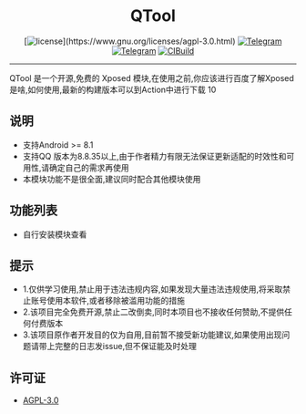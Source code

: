 <div align="center">
    <h1> QTool </h1>

[![license](https://img.shields.io/github/license/Hicores/QTool.svg?)](https://www.gnu.org/licenses/agpl-3.0.html)
[![Telegram](https://img.shields.io/static/v1?label=Telegram&message=Chat&color=0088cc)](https://t.me/QToolC)
[![Telegram](https://img.shields.io/static/v1?label=Telegram&message=CIBuild&color=0088cc)](https://t.me/QToolCI)
[![CIBuild](https://img.shields.io/static/v1?label=CIBuild&message=Action&color=cc66cc)](https://github.com/Hicores/QTool/actions)
</div>

-----

QTool 是一个开源,免费的 Xposed 模块,在使用之前,你应该进行百度了解Xposed是啥,如何使用,最新的构建版本可以到Action中进行下载
10
## 说明

- 支持Android >= 8.1
- 支持QQ 版本为8.8.35以上,由于作者精力有限无法保证更新适配的时效性和可用性,请确定自己的需求再使用
- 本模块功能不是很全面,建议同时配合其他模块使用

## 功能列表
- 自行安装模块查看

## 提示
- 1.仅供学习使用,禁止用于违法违规内容,如果发现大量违法违规使用,将采取禁止账号使用本软件,或者移除被滥用功能的措施
- 2.该项目完全免费开源,禁止二改倒卖,同时本项目也不接收任何赞助,不提供任何付费版本
- 3.该项目原作者开发目的仅为自用,目前暂不接受新功能建议,如果使用出现问题请带上完整的日志发issue,但不保证能及时处理

## 许可证
- [AGPL-3.0](https://www.gnu.org/licenses/agpl-3.0.html)
